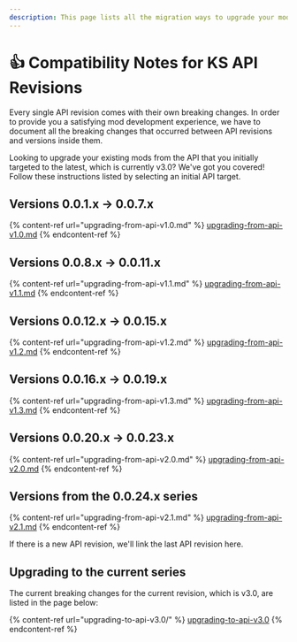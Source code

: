 ```yaml
---
description: This page lists all the migration ways to upgrade your mods
---
```


# 👍 Compatibility Notes for KS API Revisions

Every single API revision comes with their own breaking changes. In order to provide you a satisfying mod development experience, we have to document all the breaking changes that occurred between API revisions and versions inside them.

Looking to upgrade your existing mods from the API that you initially targeted to the latest, which is currently v3.0? We've got you covered! Follow these instructions listed by selecting an initial API target.

## Versions 0.0.1.x -> 0.0.7.x

{% content-ref url="upgrading-from-api-v1.0.md" %}
[upgrading-from-api-v1.0.md](upgrading-from-api-v1.0.md)
{% endcontent-ref %}

## Versions 0.0.8.x -> 0.0.11.x

{% content-ref url="upgrading-from-api-v1.1.md" %}
[upgrading-from-api-v1.1.md](upgrading-from-api-v1.1.md)
{% endcontent-ref %}

## Versions 0.0.12.x -> 0.0.15.x

{% content-ref url="upgrading-from-api-v1.2.md" %}
[upgrading-from-api-v1.2.md](upgrading-from-api-v1.2.md)
{% endcontent-ref %}

## Versions 0.0.16.x -> 0.0.19.x

{% content-ref url="upgrading-from-api-v1.3.md" %}
[upgrading-from-api-v1.3.md](upgrading-from-api-v1.3.md)
{% endcontent-ref %}

## Versions 0.0.20.x -> 0.0.23.x

{% content-ref url="upgrading-from-api-v2.0.md" %}
[upgrading-from-api-v2.0.md](upgrading-from-api-v2.0.md)
{% endcontent-ref %}

## Versions from the 0.0.24.x series

{% content-ref url="upgrading-from-api-v2.1.md" %}
[upgrading-from-api-v2.1.md](upgrading-from-api-v2.1.md)
{% endcontent-ref %}

If there is a new API revision, we'll link the last API revision here.

## Upgrading to the current series

The current breaking changes for the current revision, which is v3.0, are listed in the page below:

{% content-ref url="upgrading-to-api-v3.0/" %}
[upgrading-to-api-v3.0](upgrading-to-api-v3.0/)
{% endcontent-ref %}
